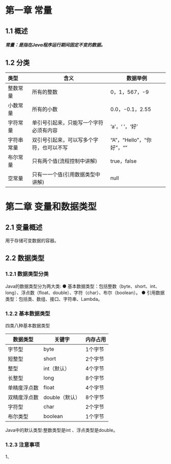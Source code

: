 # 第一章  常量

## 1.1 概述

##### 常量：是指在Java程序运行期间固定不变的数据。

## 1.2 分类

| 类型       | 含义                                     | 数据举例                 |
| :--------- | ---------------------------------------- | ------------------------ |
| 整数常量   | 所有的整数                               | 0，1，567，-9            |
| 小数常量   | 所有的小数                               | 0.0，-0.1，2.55          |
| 字符常量   | 单引号引起来，只能写一个字符必须有内容   | ‘a’，‘ ’，‘好’           |
| 字符串常量 | 双引号引起来，可以写多个字符，也可以不写 | “A”，“Hello”，“你好”，“” |
| 布尔常量   | 只有两个值(流程控制中讲解)               | true，false              |
| 空常量     | 只有一一个值(引用数据类型中讲解)         | null                     |



# 第二章 变量和数据类型

## 2.1 变量概述

用于存储可变数据的容器。

## 2.2 数据类型

### 1.2.1 数据类型分类

Java的数据类型分为两大类:
	● 基本数据类型：包括整数（byte、short、int、long）、浮点数（float、double）、字符（char）、布尔（boolean）。
	● 引用数据类型：包括类、数组、接口、字符串、Lambda。

### 1.2.2 基本数据类型

四类八种基本数据类型

| 数据类型     | 关键字         | 内存占用 |
| ------------ | -------------- | -------- |
| 字节型       | byte           | 1个字节  |
| 短整型       | short          | 2个字节  |
| 整型         | int（默认）    | 4个字节  |
| 长整型       | long           | 8个字节  |
| 单精度浮点数 | float          | 4个字节  |
| 双精度浮点数 | double（默认） | 8个字节  |
| 字符型       | char           | 2个字节  |
| 布尔类型     | boolean        | 1个字节  |

Java中的默认类型:整数类型是int 、浮点类型是double。

### 1.2.3 注意事项

1、